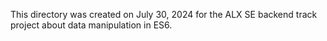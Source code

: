 This directory was created on July 30, 2024 for the ALX SE backend track project about data manipulation in ES6.